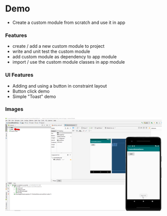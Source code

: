 # Demo
- Create a custom module from scratch and use it in app

### Features

- create / add a new custom module to project
- write and unit test the custom module
- add custom module as dependency to app module
- import / use the custom module classes in app module

### UI Features
- Adding and using a button in constraint layout
- Button click demo
- Simple "Toast" demo

### Images

![01.png](images/01.png?raw=true "01.png")